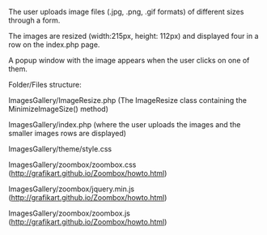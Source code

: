 The user uploads image files (.jpg, .png, .gif formats) of different sizes through a form.

The images are resized (width:215px, height: 112px) and displayed four in a row on the index.php page. 

A popup window with the image appears  when the user clicks on one of them.

Folder/Files structure:

ImagesGallery/ImageResize.php (The ImageResize class containing the MinimizeImageSize() method)

ImagesGallery/index.php (where the user uploads the images and the smaller images rows are displayed)

ImagesGallery/theme/style.css 

ImagesGallery/zoombox/zoombox.css (http://grafikart.github.io/Zoombox/howto.html)

ImagesGallery/zoombox/jquery.min.js (http://grafikart.github.io/Zoombox/howto.html) 

ImagesGallery/zoombox/zoombox.js (http://grafikart.github.io/Zoombox/howto.html)

